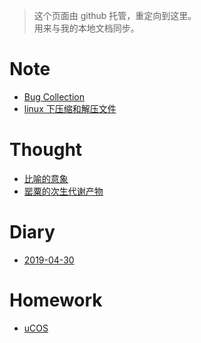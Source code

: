 > 这个页面由 github 托管，重定向到这里。  
> 用来与我的本地文档同步。

# Note
- [Bug Collection](./note/BugCollection.md)
- [linux 下压缩和解压文件](./note/linux-archive.md)

# Thought
- [比喻的意象](./thought/比喻的意象.md)
- [罂粟的次生代谢产物](./thought/罂粟的次生代谢产物.md)

# Diary
- [2019-04-30](./diary/19-04-30.md)

# Homework
- [uCOS](./homework/uCOS.md)
